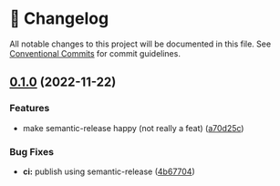 <!-- markdownlint-disable --><!-- textlint-disable -->

# 📓 Changelog

All notable changes to this project will be documented in this file. See
[Conventional Commits](https://conventionalcommits.org) for commit guidelines.

## [0.1.0](https://github.com/sanity-io/sanity-plugin-hotspot-array/compare/v0.0.10...v0.1.0) (2022-11-22)

### Features

- make semantic-release happy (not really a feat) ([a70d25c](https://github.com/sanity-io/sanity-plugin-hotspot-array/commit/a70d25c0df2b03350ed8e94954e7a41c94aacb8f))

### Bug Fixes

- **ci:** publish using semantic-release ([4b67704](https://github.com/sanity-io/sanity-plugin-hotspot-array/commit/4b67704e5ce0216a0faaf1a3377d8052b2b866b1))
